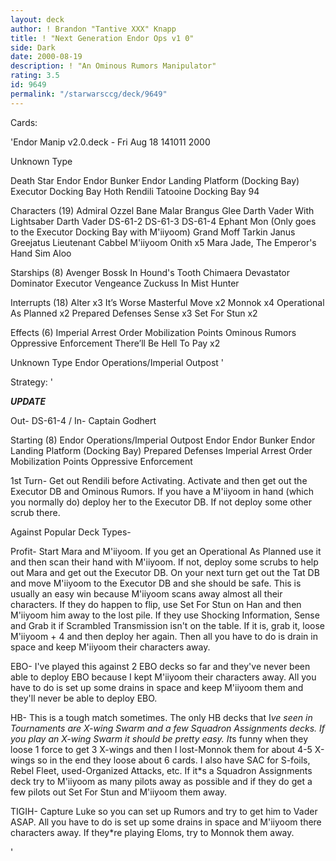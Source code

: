 ```yaml
---
layout: deck
author: ! Brandon "Tantive XXX" Knapp
title: ! "Next Generation Endor Ops v1 0"
side: Dark
date: 2000-08-19
description: ! "An Ominous Rumors Manipulator"
rating: 3.5
id: 9649
permalink: "/starwarsccg/deck/9649"
---
```

Cards: 

'Endor Manip v2.0.deck - Fri Aug 18 141011 2000


Unknown Type

Death Star
Endor
Endor Bunker
Endor Landing Platform (Docking Bay)
Executor Docking Bay
Hoth
Rendili
Tatooine Docking Bay 94

Characters (19)
Admiral Ozzel
Bane Malar
Brangus Glee
Darth Vader With Lightsaber
Darth Vader
DS-61-2
DS-61-3
DS-61-4
Ephant Mon (Only goes to the Executor Docking Bay with M'iiyoom)
Grand Moff Tarkin
Janus Greejatus
Lieutenant Cabbel
M'iiyoom Onith x5
Mara Jade, The Emperor's Hand
Sim Aloo

Starships (8)
Avenger
Bossk In Hound's Tooth
Chimaera
Devastator
Dominator
Executor
Vengeance
Zuckuss In Mist Hunter

Interrupts (18)
Alter x3
It’s Worse
Masterful Move x2
Monnok x4
Operational As Planned x2
Prepared Defenses
Sense x3
Set For Stun x2

Effects (6)
Imperial Arrest Order
Mobilization Points
Ominous Rumors
Oppressive Enforcement
There’ll Be Hell To Pay x2

Unknown Type
Endor Operations/Imperial Outpost
'

Strategy: '

***UPDATE***

Out- DS-61-4 / In- Captain Godhert




Starting (8)
Endor Operations/Imperial Outpost
Endor
Endor Bunker
Endor Landing Platform (Docking Bay)
Prepared Defenses
Imperial Arrest Order
Mobilization Points
Oppressive Enforcement

1st Turn- Get out Rendili before Activating.  Activate and then get out the Executor DB and Ominous Rumors.  If you have a M'iiyoom in hand (which you normally do) deploy her to the Executor DB.  If not deploy some other scrub there.

Against Popular Deck Types-

Profit- Start Mara and M'iiyoom.  If you get an Operational As Planned use it and then scan their hand with M'iiyoom.  If not, deploy some scrubs to help out Mara and get out the Executor DB.  On your next turn get out the Tat DB and move M'iiyoom to the Executor DB and she should be safe.  This is usually an easy win because M'iiyoom scans away almost all their characters.  If they do happen to flip, use Set For Stun on Han and then M'iiyoom him away to the lost pile.	If they use Shocking Information, Sense and Grab it if Scrambled Transmission isn't on the table.  If it is, grab it, loose M'iiyoom + 4 and then deploy her again.  Then all you have to do is drain in space and keep M'iiyoom their characters away.

EBO- I've played this against 2 EBO decks so far and they've never been able to deploy EBO because I kept M'iiyoom their characters away.  All you have to do is set up some drains in space and keep M'iiyoom them and they'll never be able to deploy EBO.

HB- This is a tough match sometimes.  The only HB decks that I*ve seen in Tournaments are X-wing Swarm and a few Squadron Assignments decks.  If you play an X-wing Swarm it should be pretty easy.  It*s funny when they loose 1 force to get 3 X-wings and then I lost-Monnok them for about 4-5 X-wings so in the end they loose about 6 cards.  I also have SAC for S-foils, Rebel Fleet, used-Organized Attacks, etc.  If it*s a Squadron Assignments deck try to M'iiyoom as many pilots away as possible and if they do get a few pilots out Set For Stun and M'iiyoom them away.

TIGIH- Capture Luke so you can set up Rumors and try to get him to Vader ASAP.	All you have to do is set up some drains in space and M'iiyoom there characters away.	If they*re playing Eloms, try to Monnok them away.



'
